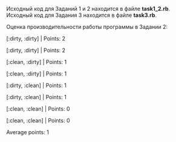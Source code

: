 Исходный код для Заданий 1 и 2 находится в файле **task1_2.rb**.
Исходный код для Задания 3 находится в файле **task3.rb**.

Оценка производительности работы программы в Задании 2:

[:dirty, :dirty] | Points: 2

[:dirty, :dirty] | Points: 2

[:clean, :dirty] | Points: 1

[:clean, :dirty] | Points: 1

[:dirty, :clean] | Points: 1

[:dirty, :clean] | Points: 1

[:clean, :clean] | Points: 0

[:clean, :clean] | Points: 0

Average points: 1
